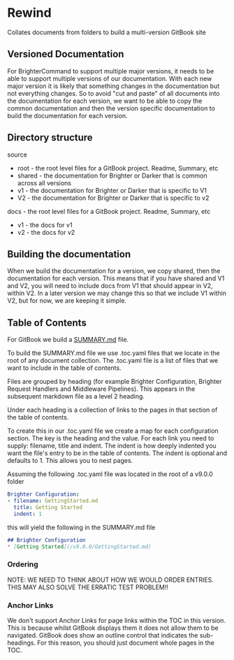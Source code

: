 # Rewind
Collates documents from folders to build a multi-version GitBook site

## Versioned Documentation

For BrighterCommand to support multiple major versions, it needs to be able to support multiple versions of our documentation.
With each new major version it is likely that something changes in the documentation but not everything changes. So to
avoid "cut and paste" of all documents into the documentation for each version, we want to be able to copy the common
documentation and then the version specific documentation to build the documentation for each version.

## Directory structure

source
- root - the root level files for a GitBook project. Readme, Summary, etc
- shared - the documentation for Brighter or Darker that is common across all versions
- v1 - the documentation for Brighter or Darker that is specific to V1
- V2 - the documentation for Brighter or Darker that is specific to v2

docs - the root level files for a GitBook project. Readme, Summary, etc
- v1 - the docs for v1
- v2 - the docs for v2

## Building the documentation

When we build the documentation for a version, we copy shared, then the documentation for each version. This means that 
if you have shared and V1 and V2, you will need to include docs from V1 that should appear in V2, within V2. In a later
version we may change this so that we include V1 within V2, but for now, we are keeping it simple.

## Table of Contents

For GitBook we build a [SUMMARY.md](https://docs.gitbook.com/product-tour/git-sync/content-configuration) file.

To build the SUMMARY.md file we use .toc.yaml files that we locate in the root of any document collection. 
The .toc.yaml file is a list of files that we want to include in the table of contents. 

Files are grouped by heading (for example Brighter Configuration, Brighter Request Handlers and Middleware Pipelines). 
This appears in the subsequent markdown file as a level 2 heading.

Under each heading is a collection of links to the pages in that section of the table of contents.

To create this in our .toc.yaml file we create a map for each configuration section. The key is the heading and the value. 
For each link you need to supply: filename, title and indent. The indent is how deeply indented you want the 
file's entry to be in the table of contents. The indent is optional and defaults to 1. This allows you to nest pages.

Assuming the following .toc.yaml file was located in the root of a v9.0.0 folder

```yaml
Brighter Configuration:
- filename: GettingStarted.md
  title: Getting Started
  indent: 1
```

this will yield the following in the SUMMARY.md file

```markdown
## Brighter Configuration
* [Getting Started](/v9.0.0/GettingStarted.md)
```

### Ordering

NOTE: WE NEED TO THINK ABOUT HOW WE WOULD ORDER ENTRIES. THIS MAY ALSO SOLVE THE ERRATIC TEST PROBLEM!!

### Anchor Links

We don't support Anchor Links for page links within the TOC in this version. This is because whilst GitBook displays them 
it does not allow them to be navigated. GitBook does show an outline control that indicates the sub-headings. For this
reason, you should just document whole pages in the TOC.








